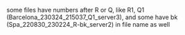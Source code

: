 some files have numbers after R or Q, like R1, Q1 (Barcelona_230324_215037_Q1_server3), and some have bk (Spa_220830_230224_R-bk_server2) in file name as well
